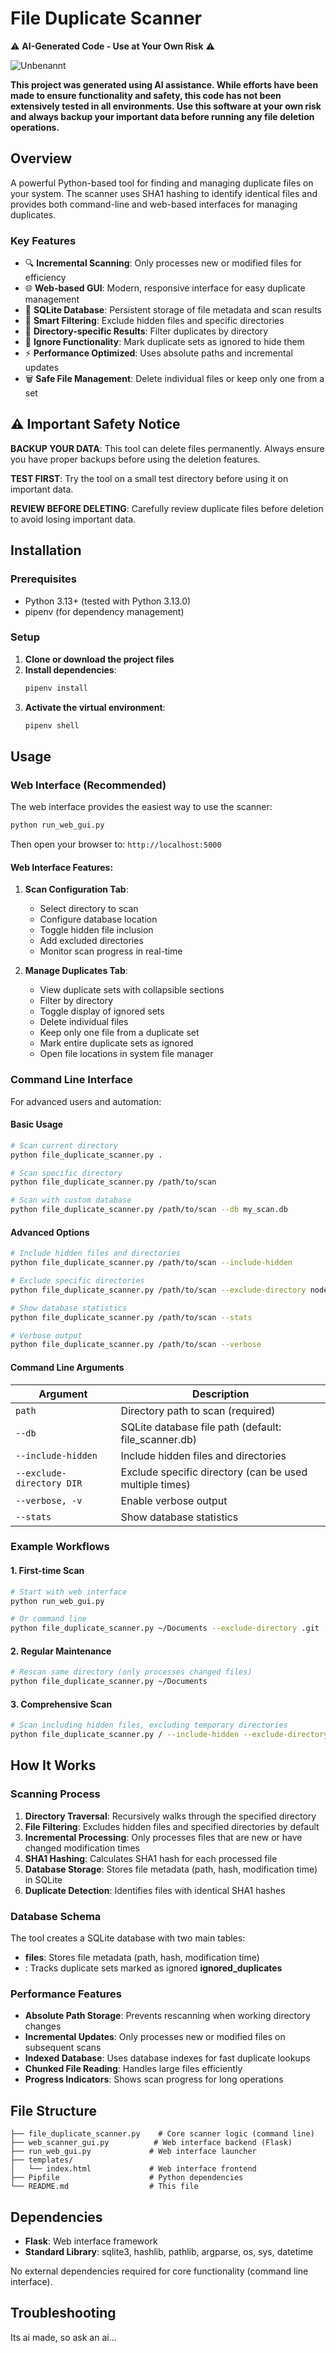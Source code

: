 # File Duplicate Scanner

⚠️ **AI-Generated Code - Use at Your Own Risk** ⚠️

![Unbenannt](https://github.com/user-attachments/assets/7f4cd695-60e2-4043-b364-397b02ce9af7)

**This project was generated using AI assistance. While efforts have been made to ensure functionality and safety, this code has not been extensively tested in all environments. Use this software at your own risk and always backup your important data before running any file deletion operations.**

## Overview

A powerful Python-based tool for finding and managing duplicate files on your system. The scanner uses SHA1 hashing to identify identical files and provides both command-line and web-based interfaces for managing duplicates.

### Key Features

- 🔍 **Incremental Scanning**: Only processes new or modified files for efficiency
- 🌐 **Web-based GUI**: Modern, responsive interface for easy duplicate management
- 💾 **SQLite Database**: Persistent storage of file metadata and scan results
- 🚫 **Smart Filtering**: Exclude hidden files and specific directories
- 📂 **Directory-specific Results**: Filter duplicates by directory
- 🙈 **Ignore Functionality**: Mark duplicate sets as ignored to hide them
- ⚡ **Performance Optimized**: Uses absolute paths and incremental updates
- 🗑️ **Safe File Management**: Delete individual files or keep only one from a set

## ⚠️ Important Safety Notice

**BACKUP YOUR DATA**: This tool can delete files permanently. Always ensure you have proper backups before using the deletion features.

**TEST FIRST**: Try the tool on a small test directory before using it on important data.

**REVIEW BEFORE DELETING**: Carefully review duplicate files before deletion to avoid losing important data.

## Installation

### Prerequisites

- Python 3.13+ (tested with Python 3.13.0)
- pipenv (for dependency management)

### Setup

1. **Clone or download the project files**
2. **Install dependencies**:
   ```bash
   pipenv install
   ```
3. **Activate the virtual environment**:
   ```bash
   pipenv shell
   ```

## Usage

### Web Interface (Recommended)

The web interface provides the easiest way to use the scanner:

```bash
python run_web_gui.py
```

Then open your browser to: `http://localhost:5000`
#### Web Interface Features:
1. **Scan Configuration Tab**:
    - Select directory to scan
    - Configure database location
    - Toggle hidden file inclusion
    - Add excluded directories
    - Monitor scan progress in real-time

2. **Manage Duplicates Tab**:
    - View duplicate sets with collapsible sections
    - Filter by directory
    - Toggle display of ignored sets
    - Delete individual files
    - Keep only one file from a duplicate set
    - Mark entire duplicate sets as ignored
    - Open file locations in system file manager

### Command Line Interface
For advanced users and automation:
#### Basic Usage
``` bash
# Scan current directory
python file_duplicate_scanner.py .

# Scan specific directory
python file_duplicate_scanner.py /path/to/scan

# Scan with custom database
python file_duplicate_scanner.py /path/to/scan --db my_scan.db
```
#### Advanced Options
``` bash
# Include hidden files and directories
python file_duplicate_scanner.py /path/to/scan --include-hidden

# Exclude specific directories
python file_duplicate_scanner.py /path/to/scan --exclude-directory node_modules --exclude-directory .git

# Show database statistics
python file_duplicate_scanner.py /path/to/scan --stats

# Verbose output
python file_duplicate_scanner.py /path/to/scan --verbose
```
#### Command Line Arguments

| Argument | Description |
| --- | --- |
| `path` | Directory path to scan (required) |
| `--db` | SQLite database file path (default: file_scanner.db) |
| `--include-hidden` | Include hidden files and directories |
| `--exclude-directory DIR` | Exclude specific directory (can be used multiple times) |
| `--verbose, -v` | Enable verbose output |
| `--stats` | Show database statistics |
### Example Workflows
#### 1. First-time Scan
``` bash
# Start with web interface
python run_web_gui.py

# Or command line
python file_duplicate_scanner.py ~/Documents --exclude-directory .git
```
#### 2. Regular Maintenance
``` bash
# Rescan same directory (only processes changed files)
python file_duplicate_scanner.py ~/Documents
```
#### 3. Comprehensive Scan
``` bash
# Scan including hidden files, excluding temporary directories
python file_duplicate_scanner.py / --include-hidden --exclude-directory tmp --exclude-directory cache --exclude-directory .cache
```
## How It Works
### Scanning Process
1. **Directory Traversal**: Recursively walks through the specified directory
2. **File Filtering**: Excludes hidden files and specified directories by default
3. **Incremental Processing**: Only processes files that are new or have changed modification times
4. **SHA1 Hashing**: Calculates SHA1 hash for each processed file
5. **Database Storage**: Stores file metadata (path, hash, modification time) in SQLite
6. **Duplicate Detection**: Identifies files with identical SHA1 hashes

### Database Schema
The tool creates a SQLite database with two main tables:
- **files**: Stores file metadata (path, hash, modification time)
- : Tracks duplicate sets marked as ignored **ignored_duplicates**

### Performance Features
- **Absolute Path Storage**: Prevents rescanning when working directory changes
- **Incremental Updates**: Only processes new or modified files on subsequent scans
- **Indexed Database**: Uses database indexes for fast duplicate lookups
- **Chunked File Reading**: Handles large files efficiently
- **Progress Indicators**: Shows scan progress for long operations

## File Structure
``` 
├── file_duplicate_scanner.py    # Core scanner logic (command line)
├── web_scanner_gui.py          # Web interface backend (Flask)
├── run_web_gui.py             # Web interface launcher
├── templates/
│   └── index.html             # Web interface frontend
├── Pipfile                    # Python dependencies
└── README.md                  # This file
```
## Dependencies
- **Flask**: Web interface framework
- **Standard Library**: sqlite3, hashlib, pathlib, argparse, os, sys, datetime

No external dependencies required for core functionality (command line interface).
## Troubleshooting
Its ai made, so ask an ai...
